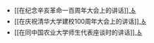- [[在纪念辛亥革命一百周年大会上的讲话]]_[♿](./在纪念辛亥革命一百周年大会上的讲话.md)
- [[在庆祝清华大学建校100周年大会上的讲话]]_[♿](./在庆祝清华大学建校100周年大会上的讲话.md)
- [[在同中国农业大学师生代表座谈时的讲话]]_[♿](./在同中国农业大学师生代表座谈时的讲话.md)
